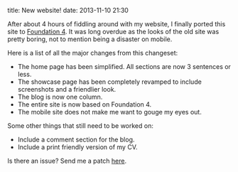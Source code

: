 title: New website!
date: 2013-11-10 21:30

After about 4 hours of fiddling around with my website, I finally ported this
site to [Foundation 4](http://foundation.zurb.com/). It was long overdue as the
looks of the old site was pretty boring, not to mention being a disaster on 
mobile.

Here is a list of all the major changes from this changeset:

 - The home page has been simplified. All sections are now 3 sentences or less.
 - The showcase page has been completely revamped to include screenshots and 
   a friendlier look.
 - The blog is now one column.
 - The entire site is now based on Foundation 4.
 - The mobile site does not make me want to gouge my eyes out.

Some other things that still need to be worked on:

 - Include a comment section for the blog.
 - Include a print friendly version of my CV.

Is there an issue? Send me a patch [here](https://github.com/shuhaowu/shuhaowu.github.com).

